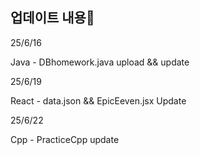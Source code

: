 ## 업데이트 내용🎈

25/6/16
<p>Java - DBhomework.java upload && update</p>

25/6/19
<p>React - data.json && EpicEeven.jsx Update</p>

25/6/22
<p>Cpp - PracticeCpp update</p>